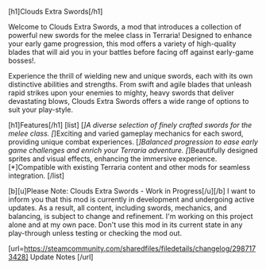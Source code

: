 [h1]Clouds Extra Swords[/h1]

Welcome to Clouds Extra Swords, a mod that introduces a collection of powerful new swords for the melee class in Terraria! Designed to enhance your early game progression, this mod offers a variety of high-quality blades that will aid you in your battles before facing off against early-game bosses!.

Experience the thrill of wielding new and unique swords, each with its own distinctive abilities and strengths. From swift and agile blades that unleash rapid strikes upon your enemies to mighty, heavy swords that deliver devastating blows, Clouds Extra Swords offers a wide range of options to suit your play-style.


[h1]Features[/h1]
[list]
[*]A diverse selection of finely crafted swords for the melee class.
[*]Exciting and varied gameplay mechanics for each sword, providing unique combat experiences.
[*]Balanced progression to ease early game challenges and enrich your Terraria adventure.
[*]Beautifully designed sprites and visual effects, enhancing the immersive experience.
[*]Compatible with existing Terraria content and other mods for seamless integration.
[/list]


[b][u]Please Note: Clouds Extra Swords - Work in Progress[/u][/b]
I want to inform you that this mod is currently in development and undergoing active updates. As a result, all content, including swords, mechanics, and balancing, is subject to change and refinement. I'm working on this project alone and at my own pace. Don't use this mod in its current state in any play-through unless testing or checking the mod out.

[url=https://steamcommunity.com/sharedfiles/filedetails/changelog/2987173428] Update Notes [/url]
